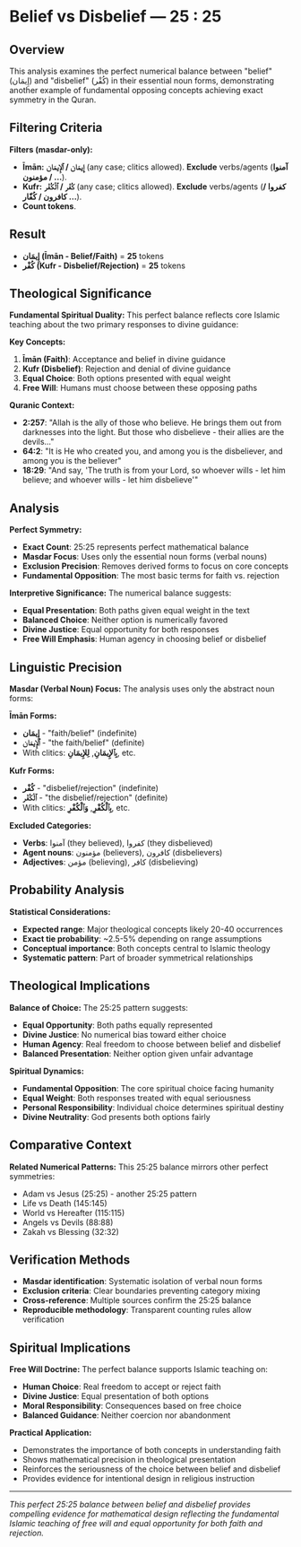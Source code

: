 # Belief vs Disbelief — **25 : 25**

## Overview

This analysis examines the perfect numerical balance between "belief" (إِيمَان) and "disbelief" (كُفْر) in their essential noun forms, demonstrating another example of fundamental opposing concepts achieving exact symmetry in the Quran.

## Filtering Criteria

**Filters (masdar-only):**

- **Īmān:** **إِيمَان / ٱلإِيمَان** (any case; clitics allowed). **Exclude** verbs/agents (**آمنوا / مؤمنون …**).
- **Kufr:** **كُفْر / ٱلْكُفْر** (any case; clitics allowed). **Exclude** verbs/agents (**كفروا / كافرون / كُفّار …**).
- **Count tokens**.

## Result

- **إِيمَان (Īmān - Belief/Faith)** = **25** tokens
- **كُفْر (Kufr - Disbelief/Rejection)** = **25** tokens

## Theological Significance

**Fundamental Spiritual Duality:**
This perfect balance reflects core Islamic teaching about the two primary responses to divine guidance:

**Key Concepts:**

1. **Īmān (Faith)**: Acceptance and belief in divine guidance
2. **Kufr (Disbelief)**: Rejection and denial of divine guidance
3. **Equal Choice**: Both options presented with equal weight
4. **Free Will**: Humans must choose between these opposing paths

**Quranic Context:**

- **2:257**: "Allah is the ally of those who believe. He brings them out from darknesses into the light. But those who disbelieve - their allies are the devils..."
- **64:2**: "It is He who created you, and among you is the disbeliever, and among you is the believer"
- **18:29**: "And say, 'The truth is from your Lord, so whoever wills - let him believe; and whoever wills - let him disbelieve'"

## Analysis

**Perfect Symmetry:**

- **Exact Count**: 25:25 represents perfect mathematical balance
- **Masdar Focus**: Uses only the essential noun forms (verbal nouns)
- **Exclusion Precision**: Removes derived forms to focus on core concepts
- **Fundamental Opposition**: The most basic terms for faith vs. rejection

**Interpretive Significance:**
The numerical balance suggests:

- **Equal Presentation**: Both paths given equal weight in the text
- **Balanced Choice**: Neither option is numerically favored
- **Divine Justice**: Equal opportunity for both responses
- **Free Will Emphasis**: Human agency in choosing belief or disbelief

## Linguistic Precision

**Masdar (Verbal Noun) Focus:**
The analysis uses only the abstract noun forms:

**Īmān Forms:**

- **إِيمَان** - "faith/belief" (indefinite)
- **ٱلإِيمَان** - "the faith/belief" (definite)
- With clitics: **بِٱلإِيمَانِ**, **لِلإِيمَانِ**, etc.

**Kufr Forms:**

- **كُفْر** - "disbelief/rejection" (indefinite)
- **ٱلْكُفْر** - "the disbelief/rejection" (definite)
- With clitics: **بِٱلْكُفْرِ**, **وَٱلْكُفْرِ**, etc.

**Excluded Categories:**

- **Verbs**: آمنوا (they believed), كفروا (they disbelieved)
- **Agent nouns**: مؤمنون (believers), كافرون (disbelievers)
- **Adjectives**: مؤمن (believing), كافر (disbelieving)

## Probability Analysis

**Statistical Considerations:**

- **Expected range**: Major theological concepts likely 20-40 occurrences
- **Exact tie probability**: ~2.5-5% depending on range assumptions
- **Conceptual importance**: Both concepts central to Islamic theology
- **Systematic pattern**: Part of broader symmetrical relationships

## Theological Implications

**Balance of Choice:**
The 25:25 pattern suggests:

- **Equal Opportunity**: Both paths equally represented
- **Divine Justice**: No numerical bias toward either choice
- **Human Agency**: Real freedom to choose between belief and disbelief
- **Balanced Presentation**: Neither option given unfair advantage

**Spiritual Dynamics:**

- **Fundamental Opposition**: The core spiritual choice facing humanity
- **Equal Weight**: Both responses treated with equal seriousness
- **Personal Responsibility**: Individual choice determines spiritual destiny
- **Divine Neutrality**: God presents both options fairly

## Comparative Context

**Related Numerical Patterns:**
This 25:25 balance mirrors other perfect symmetries:

- Adam vs Jesus (25:25) - another 25:25 pattern
- Life vs Death (145:145)
- World vs Hereafter (115:115)
- Angels vs Devils (88:88)
- Zakah vs Blessing (32:32)

## Verification Methods

- **Masdar identification**: Systematic isolation of verbal noun forms
- **Exclusion criteria**: Clear boundaries preventing category mixing
- **Cross-reference**: Multiple sources confirm the 25:25 balance
- **Reproducible methodology**: Transparent counting rules allow verification

## Spiritual Implications

**Free Will Doctrine:**
The perfect balance supports Islamic teaching on:

- **Human Choice**: Real freedom to accept or reject faith
- **Divine Justice**: Equal presentation of both options
- **Moral Responsibility**: Consequences based on free choice
- **Balanced Guidance**: Neither coercion nor abandonment

**Practical Application:**

- Demonstrates the importance of both concepts in understanding faith
- Shows mathematical precision in theological presentation
- Reinforces the seriousness of the choice between belief and disbelief
- Provides evidence for intentional design in religious instruction

---

_This perfect 25:25 balance between belief and disbelief provides compelling evidence for mathematical design reflecting the fundamental Islamic teaching of free will and equal opportunity for both faith and rejection._
